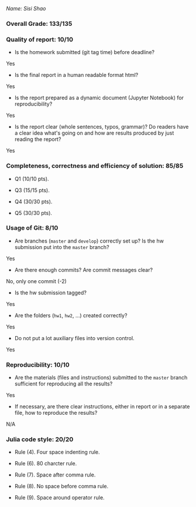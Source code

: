 *Name: Sisi Shao*

### Overall Grade: 133/135

### Quality of report: 10/10

-   Is the homework submitted (git tag time) before deadline? 

Yes

-   Is the final report in a human readable format html? 

Yes

-   Is the report prepared as a dynamic document (Jupyter Notebook) for reproducibility?

Yes

-   Is the report clear (whole sentences, typos, grammar)? Do readers have a clear idea what's going on and how are results produced by just reading the report? 

Yes

### Completeness, correctness and efficiency of solution: 85/85

- Q1 (10/10 pts).

- Q3 (15/15 pts). 

- Q4 (30/30 pts).

- Q5 (30/30 pts). 

	    
### Usage of Git: 8/10

- Are branches (`master` and `develop`) correctly set up? Is the hw submission put into the `master` branch?

Yes

- Are there enough commits? Are commit messages clear? 

No, only one commit (-2)
          
- Is the hw submission tagged? 

Yes

- Are the folders (`hw1`, `hw2`, ...) created correctly? 

Yes
  
- Do not put a lot auxiliary files into version control. 

Yes


### Reproducibility: 10/10

- Are the materials (files and instructions) submitted to the `master` branch sufficient for reproducing all the results?

Yes

- If necessary, are there clear instructions, either in report or in a separate file, how to reproduce the results?

N/A

### Julia code style: 20/20

- Rule (4). Four space indenting rule. 

- Rule (6). 80 charcter rule.

- Rule (7). Space after comma rule.

- Rule (8). No space before comma rule.

- Rule (9). Space around operator rule.
